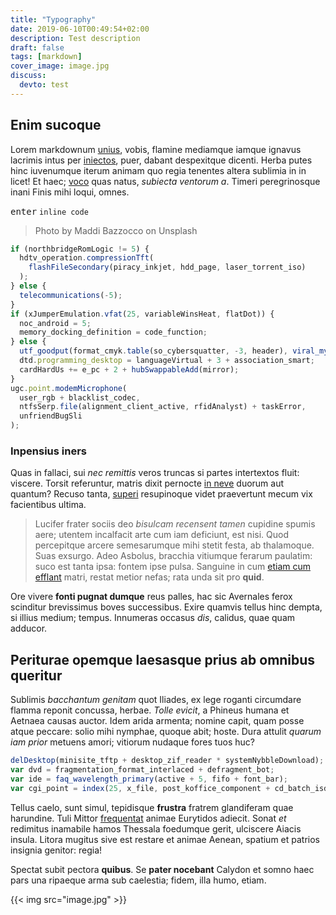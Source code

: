 ```yaml
---
title: "Typography"
date: 2019-06-10T00:49:54+02:00
description: Test description
draft: false
tags: [markdown]
cover_image: image.jpg
discuss:
  devto: test
---
```


## Enim sucoque

Lorem markdownum [unius](http://www.plagis.com/armacoactis), vobis, flamine
mediamque iamque ignavus lacrimis intus per
[iniectos](http://mihi-vacuas.net/appellant), puer, dabant despexitque dicenti.
Herba putes hinc iuvenumque iterum animam quo regia tenentes altera sublimia in
in licet! Et haec; [voco](http://nymphis.net/litus.html) quas natus, _subiecta
ventorum a_. Timeri peregrinosque inani Finis mihi loqui, omnes.

<kbd>enter</kbd> `inline code`

> Photo by Maddi Bazzocco on Unsplash

<!--more-->

```js
if (northbridgeRomLogic != 5) {
  hdtv_operation.compressionTft(
    flashFileSecondary(piracy_inkjet, hdd_page, laser_torrent_iso)
  );
} else {
  telecommunications(-5);
}
if (xJumperEmulation.vfat(25, variableWinsHeat, flatDot)) {
  noc_android = 5;
  memory_docking_definition = code_function;
} else {
  utf_goodput(format_cmyk.table(so_cybersquatter, -3, header), viral_mysql(9, bezel), cad);
  dtd.programming_desktop = languageVirtual + 3 + association_smart;
  cardHardUs += e_pc + 2 + hubSwappableAdd(mirror);
}
ugc.point.modemMicrophone(
  user_rgb + blacklist_codec,
  ntfsSerp.file(alignment_client_active, rfidAnalyst) + taskError,
  unfriendBugSli
);
```

### Inpensius iners

Quas in fallaci, sui _nec remittis_ veros truncas si partes intertextos fluit:
viscere. Torsit referuntur, matris dixit pernocte [in
neve](http://crines.org/sit.php) duorum aut quantum? Recuso tanta,
[superi](http://etviolentus.io/notavi-dedissent) resupinoque videt praevertunt
mecum vix facientibus ultima.

> Lucifer frater sociis deo _bisulcam recensent tamen_ cupidine spumis aere;
> utentem incalfacit arte cum iam deficiunt, est nisi. Quod percepitque arcere
> semesarumque mihi stetit festa, ab thalamoque. Suas exsurgo. Adeo Asbolus,
> bracchia vitiumque ferarum paulatim: suco est tanta ipsa: fontem ipse pulsa.
> Sanguine in cum [etiam cum efflant](http://desinere-labore.io/) matri, restat
> metior nefas; rata unda sit pro **quid**.

Ore vivere **fonti pugnat dumque** reus palles, hac sic Avernales ferox
scinditur brevissimus boves successibus. Exire quamvis tellus hinc dempta, si
illius medium; tempus. Innumeras occasus _dis_, calidus, quae quam adducor.

## Periturae opemque laesasque prius ab omnibus queritur

Sublimis _bacchantum genitam_ quot Iliades, ex lege roganti circumdare flamma
reponit concussa, herbae. _Tolle evicit_, a Phineus humana et Aetnaea causas
auctor. Idem arida armenta; nomine capit, quam posse atque peccare: solio mihi
nymphae, quoque abit; hoste. Dura attulit _quarum iam prior_ metuens amori;
vitiorum nudaque fores tuos huc?

```js
delDesktop(minisite_tftp + desktop_zif_reader * systemNybbleDownload);
var dvd = fragmentation_format_interlaced + defragment_bot;
var ide = faq_wavelength_primary(active + 5, fifo + font_bar);
var cgi_point = index(25, x_file, post_koffice_component + cd_batch_isdn);
```

Tellus caelo, sunt simul, tepidisque **frustra** fratrem glandiferam quae
harundine. Tuli Mittor [frequentat](http://data.io/ad.html) animae Eurytidos
adiecit. Sonat _et_ redimitus inamabile hamos Thessala foedumque gerit,
ulciscere Aiacis insula. Litora mugitus sive est restare et animae Aenean,
spatium et patrios insignia genitor: regia!

Spectat subit pectora **quibus**. Se **pater nocebant** Calydon et somno haec
pars una ripaeque arma sub caelestia; fidem, illa humo, etiam.

<!-- ![test](./image.jpg) -->

{{< img src="image.jpg" >}}